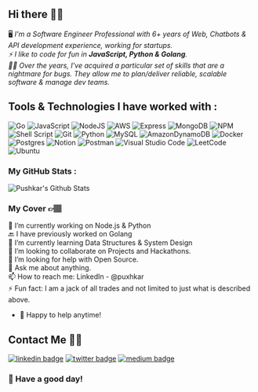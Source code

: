 ## Hi there 👋🏽

🖥 *I'm a Software Engineer Professional with 6+ years of Web, Chatbots & API development experience, working for startups. <br>
⚡ I like to code for fun in **JavaScript, Python & Golang**. <br>
🤌🏽 Over the years, I've acquired a particular set of skills that are a nightmare for bugs. They allow me to plan/deliver reliable, scalable software & manage dev teams.*

## Tools & Technologies I have worked with : 

![Go](https://img.shields.io/badge/go-%2300ADD8.svg?style=for-the-badge&logo=go&logoColor=white)
![JavaScript](https://img.shields.io/badge/JavaScript-323330?style=for-the-badge&logo=javascript&logoColor=F7DF1E)
![NodeJS](https://img.shields.io/badge/node.js-6DA55F?style=for-the-badge&logo=node.js&logoColor=white)
![AWS](https://img.shields.io/badge/AWS-%23FF9900.svg?style=for-the-badge&logo=amazon-aws&logoColor=white)
![Express](https://img.shields.io/badge/Express.js-000000?style=for-the-badge&logo=express&logoColor=white)
![MongoDB](https://img.shields.io/badge/MongoDB-4EA94B?style=for-the-badge&logo=mongodb&logoColor=white)
![NPM](https://img.shields.io/badge/npm-CB3837?style=for-the-badge&logo=npm&logoColor=white)
![Shell Script](https://img.shields.io/badge/shell_script-%23121011.svg?style=for-the-badge&logo=gnu-bash&logoColor=white)
![Git](https://img.shields.io/badge/git-%23F05033.svg?style=for-the-badge&logo=git&logoColor=white)
![Python](https://img.shields.io/badge/Python-FFD43B?style=for-the-badge&logo=python&logoColor=blue)
![MySQL](https://img.shields.io/badge/MySQL-005C84?style=for-the-badge&logo=mysql&logoColor=white)
![AmazonDynamoDB](https://img.shields.io/badge/Amazon%20DynamoDB-4053D6?style=for-the-badge&logo=Amazon%20DynamoDB&logoColor=white)
![Docker](https://img.shields.io/badge/docker-%230db7ed.svg?style=for-the-badge&logo=docker&logoColor=white)
![Postgres](https://img.shields.io/badge/postgres-%23316192.svg?style=for-the-badge&logo=postgresql&logoColor=white)
![Notion](https://img.shields.io/badge/Notion-%23000000.svg?style=for-the-badge&logo=notion&logoColor=white)
![Postman](https://img.shields.io/badge/Postman-FF6C37?style=for-the-badge&logo=postman&logoColor=white)
![Visual Studio Code](https://img.shields.io/badge/Visual%20Studio%20Code-0078d7.svg?style=for-the-badge&logo=visual-studio-code&logoColor=white)
![LeetCode](https://img.shields.io/badge/LeetCode-000000?style=for-the-badge&logo=LeetCode&logoColor=#d16c06)
![Ubuntu](https://img.shields.io/badge/Ubuntu-E95420?style=for-the-badge&logo=ubuntu&logoColor=white)

### My GitHub Stats : 

![Pushkar's Github Stats](https://github-readme-stats.vercel.app/api?username=pushkaragnihotri&show_icons=true&theme=dark)

<!--
**pushkaragnihotri/pushkaragnihotri** is a ✨ _special_ ✨ repository because its `README.md` (this file) appears on your GitHub profile.

Here are some ideas to get you started:

- 🔭 I’m currently working on ...
- 🌱 I’m currently learning ...
- 👯 I’m looking to collaborate on ...
- 🤔 I’m looking for help with ...
- 💬 Ask me about ...
- 📫 How to reach me: ...
- 😄 Pronouns: ...
- ⚡ Fun fact: ...
-->

### My Cover 👉🏽

🔭 I’m currently working on Node.js & Python <br>
🔙 I have previously worked on Golang <br>
🌱 I’m currently learning Data Structures & System Design <br>
👯 I’m looking to collaborate on Projects and Hackathons. <br>
🤔 I’m looking for help with Open Source. <br>
💬 Ask me about anything. <br>
📫 How to reach me: LinkedIn - @puxhkar <br>
⚡ Fun fact: I am a jack of all trades and not limited to just what is described above. <br>
  
- 💬 Happy to help anytime!

## Contact Me 🤙🏽

[![linkedin badge](https://img.shields.io/badge/Pushkar_Agnihotri-30302f?style=flat&logo=linkedin)](https://www.linkedin.com/in/puxhkar/)
[![twitter badge](https://img.shields.io/badge/@puxhkar-30302f?style=flat&logo=twitter)](https://twitter.com/puxhkar)
[![medium badge](https://img.shields.io/badge/Pushkar_Agnihotri-30302f?style=flat&logo=medium)](https://medium.com/@pushkaragnihotri)

### :rainbow: Have a good day!
